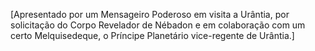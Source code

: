 [Apresentado por um Mensageiro Poderoso em visita a Urântia, por solicitação do Corpo Revelador de Nébadon e em colaboração com um certo Melquisedeque, o Príncipe Planetário vice-regente de Urântia.]
